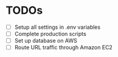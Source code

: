 # TODOs
- [ ] Setup all settings in .env variables
- [ ] Complete production scripts
- [ ] Set up database on AWS
- [ ] Route URL traffic through Amazon EC2